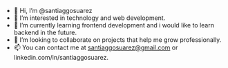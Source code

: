 - 👋 Hi, I’m @santiaggosuarez
- 👀 I’m interested in technology and web development.
- 🌱 I’m currently learning frontend development and i would like to learn backend in the future.
- 💞️ I’m looking to collaborate on projects that help me grow professionally.
- 📫 You can contact me at santiaggosuarez@gmail.com or linkedin.com/in/santiaggosuarez.

<!---
santiaggosuarez/santiaggosuarez is a ✨ special ✨ repository because its `README.md` (this file) appears on your GitHub profile.
You can click the Preview link to take a look at your changes.
--->
